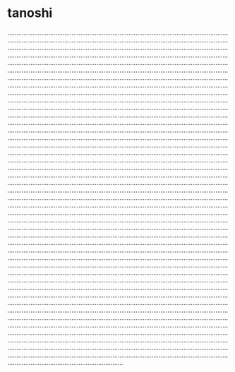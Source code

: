 # tanoshi

.................................................................................................................................................................................................................................................................................................................................................................................................................................................................................................................................................................................................................................................................................................................................................................................................................................................................................................................................................................................................................................................................................................................................................................................................................................................................................................................................................................................................................................................................................................................................................................................................................................................................................................................................................................................................................................................................................................................................................................................................................................................................................................................................................................................................................................................................................................................................................................................................................................................................................................................................................................................................................................................................................................................................................................................................................................................................................................................................................................................................................................................................................................................................................................................................................................................................................................................................................................................................................................................................................................................................................................................................................................................................................................................................................................................................................................................................................................................................................................................................................................................................................................................................................................................................................................................................................................................................................................................................................................................................................................................................................................................................................................................................................................................................................................................................................................................................................................................................................................................................................................................................................................................................................................................................................................................................................................................................................................................................................................................................................................................................................................................................................................................................................................................................................